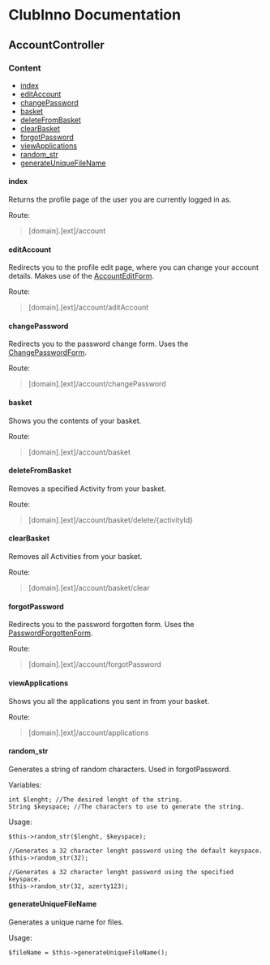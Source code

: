 # ClubInno Documentation
## AccountController

### Content
- [index](#index)
- [editAccount](#editaccount)
- [changePassword](#changepassword)
- [basket](#basket)
- [deleteFromBasket](#deletefrombasket)
- [clearBasket](#clearbasket)
- [forgotPassword](#forgotpassword)
- [viewApplications](#viewapplications)
- [random_str](#random_str)
- [generateUniqueFileName](#generateuniquefilename)

#### index
Returns the profile page of the user you are currently logged in as.

Route:
> [domain].[ext]/account


#### editAccount
Redirects you to the profile edit page, where you can change your account details.
Makes use of the [AccountEditForm](../Forms/AccountEditForm.md).

Route:
> [domain].[ext]/account/aditAccount

#### changePassword
Redirects you to the password change form.
Uses the [ChangePasswordForm](../Forms/ChangePasswordForm.md).

Route:
> [domain].[ext]/account/changePassword

#### basket
Shows you the contents of your basket.

Route:
> [domain].[ext]/account/basket

#### deleteFromBasket
Removes a specified Activity from your basket.

Route:
> [domain].[ext]/account/basket/delete/{activityId}

#### clearBasket
Removes all Activities from your basket.

Route:
> [domain].[ext]/account/basket/clear

#### forgotPassword
Redirects you to the password forgotten form.
Uses the [PasswordForgottenForm](../Forms/PasswordForgottenForm.md).

Route:
> [domain].[ext]/account/forgotPassword

#### viewApplications
Shows you all the applications you sent in from your basket.

Route:
> [domain].[ext]/account/applications

#### random_str
Generates a string of random characters. Used in forgotPassword.

Variables:
```
int $lenght; //The desired lenght of the string.
String $keyspace; //The characters to use to generate the string.
```

Usage:
```
$this->random_str($lenght, $keyspace);  

//Generates a 32 character lenght password using the default keyspace.
$this->random_str(32);  

//Generates a 32 character lenght password using the specified keyspace.
$this->random_str(32, azerty123);
```

#### generateUniqueFileName
Generates a unique name for files.

Usage:
```
$fileName = $this->generateUniqueFileName();
```
